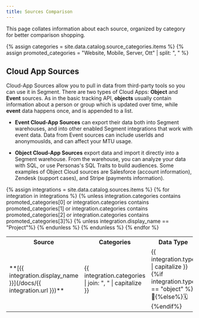 ```yaml
---
title: Sources Comparison
---
```


This page collates information about each source, organized by category for better comparison shopping.

{% assign categories = site.data.catalog.source_categories.items %}
{% assign promoted_categories = "Website, Mobile, Server, Ott" | split: ", " %}
<!--
## Library Sources
  <table>
    <tr>
      <th> Source </th>
      <th> Categories </th>
      <th> Data Type </th>
    </tr>
{% for category in promoted_categories %}
    {% assign integrations = site.data.catalog.sources.items | where: "categories", category %}
    {% for integration in integrations %}
    <tr>
      <td>**[{{ integration.display_name }}](/docs/{{ integration.url }})**</td>
      <td>{{ integration.categories }}</td>
      <td>{{ integration.type }}</td>
    </tr>
    {% endfor %}
  {% endfor %}
</table> -->


## Cloud App Sources

Cloud-App Sources allow you to pull in data from third-party tools so you can use it in Segment. There are two types of Cloud Apps: **Object** and **Event** sources. As in the basic tracking API, **objects** usually contain information about a person or group which is updated over time, while **event** data happens once, and is appended to a list.

- **Event Cloud-App Sources** can export their data both into Segment warehouses, and into other enabled Segment integrations that work with event data. Data from Event sources can include userIds and anonymousIds, and can affect your MTU usage.

- **Object Cloud-App Sources** export data and import it directly into a Segment warehouse. From the warehouse, you can analyze your data with SQL, or use Personas's SQL Traits to build audiences. Some examples of Object Cloud sources are Salesforce (account information), Zendesk (support cases), and Stripe (payments information).



<table>
  <tr>
    <th width="20%"> Source </th>
    <th width="30%"> Categories </th>
    <th> Data Type </th>
  </tr>
  {% assign integrations = site.data.catalog.sources.items %}
  {% for integration in integrations %}
    {% unless integration.categories contains promoted_categories[0] or integration.categories contains promoted_categories[1] or integration.categories contains promoted_categories[2] or integration.categories contains promoted_categories[3]%}
    {% unless integration.display_name == "Project"%}
  <tr>
    <td> **[{{ integration.display_name }}](/docs/{{ integration.url }})**</td>
    <td width="30%">{{ integration.categories | join: ", " | capitalize }}</td>
    <td width="20%">{{ integration.type | capitalize }} {%if integration.type == "object" %}🎁{%else%}🗓{%endif%}</td>
  </tr>
    {% endunless %}
    {% endunless %}
  {% endfor %}
</table>
